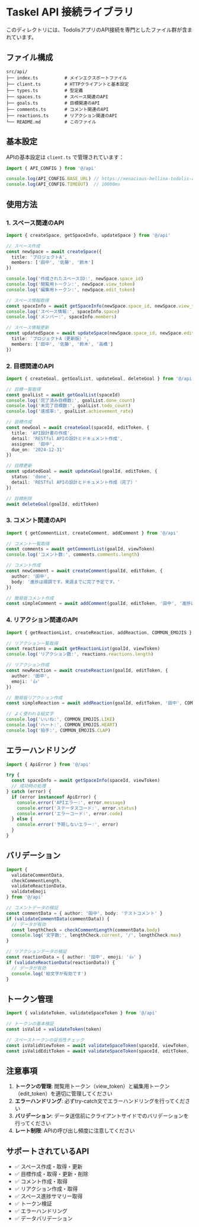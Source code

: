 # Taskel API 接続ライブラリ

このディレクトリには、TodolisアプリのAPI接続を専門としたファイル群が含まれています。

## ファイル構成

```
src/api/
├── index.ts          # メインエクスポートファイル
├── client.ts         # HTTPクライアントと基本設定
├── types.ts          # 型定義
├── spaces.ts         # スペース関連のAPI
├── goals.ts          # 目標関連のAPI
├── comments.ts       # コメント関連のAPI
├── reactions.ts      # リアクション関連のAPI
└── README.md         # このファイル
```

## 基本設定

APIの基本設定は `client.ts` で管理されています：

```typescript
import { API_CONFIG } from '@/api'

console.log(API_CONFIG.BASE_URL) // https://xenacious-bellina-todolis-api-fd112bad.koyeb.app
console.log(API_CONFIG.TIMEOUT)  // 10000ms
```

## 使用方法

### 1. スペース関連のAPI

```typescript
import { createSpace, getSpaceInfo, updateSpace } from '@/api'

// スペース作成
const newSpace = await createSpace({
  title: 'プロジェクトA',
  members: ['田中', '佐藤', '鈴木']
})

console.log('作成されたスペースID:', newSpace.space_id)
console.log('閲覧用トークン:', newSpace.view_token)
console.log('編集用トークン:', newSpace.edit_token)

// スペース情報取得
const spaceInfo = await getSpaceInfo(newSpace.space_id, newSpace.view_token)
console.log('スペース情報:', spaceInfo.space)
console.log('メンバー:', spaceInfo.members)

// スペース情報更新
const updatedSpace = await updateSpace(newSpace.space_id, newSpace.edit_token, {
  title: 'プロジェクトA（更新版）',
  members: ['田中', '佐藤', '鈴木', '高橋']
})
```

### 2. 目標関連のAPI

```typescript
import { createGoal, getGoalList, updateGoal, deleteGoal } from '@/api'

// 目標一覧取得
const goalList = await getGoalList(spaceId)
console.log('完了済み目標数:', goalList.done_count)
console.log('未完了目標数:', goalList.todo_count)
console.log('達成率:', goalList.achievement_rate)

// 目標作成
const newGoal = await createGoal(spaceId, editToken, {
  title: 'API設計書の作成',
  detail: 'RESTful APIの設計とドキュメント作成',
  assignee: '田中',
  due_on: '2024-12-31'
})

// 目標更新
const updatedGoal = await updateGoal(goalId, editToken, {
  status: 'done',
  detail: 'RESTful APIの設計とドキュメント作成（完了）'
})

// 目標削除
await deleteGoal(goalId, editToken)
```

### 3. コメント関連のAPI

```typescript
import { getCommentList, createComment, addComment } from '@/api'

// コメント一覧取得
const comments = await getCommentList(goalId, viewToken)
console.log('コメント数:', comments.comments.length)

// コメント作成
const newComment = await createComment(goalId, editToken, {
  author: '田中',
  body: '進捗は順調です。来週までに完了予定です。'
})

// 簡易版コメント作成
const simpleComment = await addComment(goalId, editToken, '田中', '進捗は順調です。')
```

### 4. リアクション関連のAPI

```typescript
import { getReactionList, createReaction, addReaction, COMMON_EMOJIS } from '@/api'

// リアクション一覧取得
const reactions = await getReactionList(goalId, viewToken)
console.log('リアクション数:', reactions.reactions.length)

// リアクション作成
const newReaction = await createReaction(goalId, editToken, {
  author: '田中',
  emoji: '👍'
})

// 簡易版リアクション作成
const simpleReaction = await addReaction(goalId, editToken, '田中', COMMON_EMOJIS.HEART)

// よく使われる絵文字
console.log('いいね:', COMMON_EMOJIS.LIKE)
console.log('ハート:', COMMON_EMOJIS.HEART)
console.log('拍手:', COMMON_EMOJIS.CLAP)
```

## エラーハンドリング

```typescript
import { ApiError } from '@/api'

try {
  const spaceInfo = await getSpaceInfo(spaceId, viewToken)
  // 成功時の処理
} catch (error) {
  if (error instanceof ApiError) {
    console.error('APIエラー:', error.message)
    console.error('ステータスコード:', error.status)
    console.error('エラーコード:', error.code)
  } else {
    console.error('予期しないエラー:', error)
  }
}
```

## バリデーション

```typescript
import { 
  validateCommentData, 
  checkCommentLength,
  validateReactionData,
  validateEmoji 
} from '@/api'

// コメントデータの検証
const commentData = { author: '田中', body: 'テストコメント' }
if (validateCommentData(commentData)) {
  // データが有効
  const lengthCheck = checkCommentLength(commentData.body)
  console.log('文字数:', lengthCheck.current, '/', lengthCheck.max)
}

// リアクションデータの検証
const reactionData = { author: '田中', emoji: '👍' }
if (validateReactionData(reactionData)) {
  // データが有効
  console.log('絵文字が有効です')
}
```

## トークン管理

```typescript
import { validateToken, validateSpaceToken } from '@/api'

// トークンの基本検証
const isValid = validateToken(token)

// スペーストークンの妥当性チェック
const isValidViewToken = await validateSpaceToken(spaceId, viewToken, 'view')
const isValidEditToken = await validateSpaceToken(spaceId, editToken, 'edit')
```

## 注意事項

1. **トークンの管理**: 閲覧用トークン（view_token）と編集用トークン（edit_token）を適切に管理してください
2. **エラーハンドリング**: 必ずtry-catch文でエラーハンドリングを行ってください
3. **バリデーション**: データ送信前にクライアントサイドでのバリデーションを行ってください
4. **レート制限**: APIの呼び出し頻度に注意してください

## サポートされているAPI

- ✅ スペース作成・取得・更新
- ✅ 目標作成・取得・更新・削除
- ✅ コメント作成・取得
- ✅ リアクション作成・取得
- ✅ スペース進捗サマリー取得
- ✅ トークン検証
- ✅ エラーハンドリング
- ✅ データバリデーション
